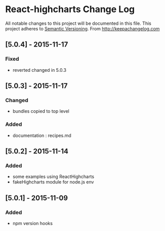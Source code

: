 # React-highcharts Change Log
All notable changes to this project will be documented in this file.
This project adheres to [Semantic Versioning](http://semver.org/).
From http://keepachangelog.com

## [5.0.4] - 2015-11-17
### Fixed
- reverted changed in 5.0.3


## [5.0.3] - 2015-11-17
### Changed
- bundles copied to top level

### Added
- documentation : recipes.md


## [5.0.2] - 2015-11-14
### Added
- some examples using ReactHighcharts
- fakeHighcharts module for node.js env


## [5.0.1] - 2015-11-09
### Added
- npm version hooks

